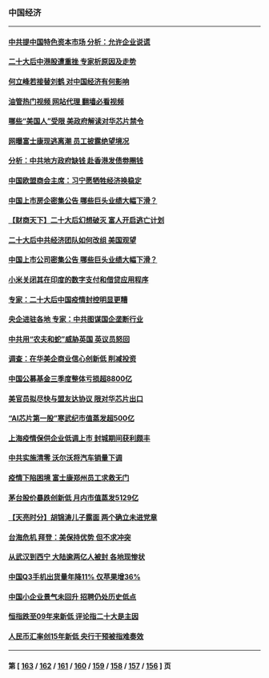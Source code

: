 ### 中国经济
---
#### [中共提中国特色资本市场 分析：允许企业说谎](../../pages/ncid283/n13856249.md?10312045) 
#### [二十大后中港股遭重挫 专家析原因及走势](../../pages/ncid283/n13855972.md?10312045) 
#### [何立峰若接替刘鹤 对中国经济有何影响](../../pages/ncid283/n13855973.md?10312045) 
#### [油管热门视频 网站代理 翻墙必看视频](http://132.145.103.77:81/youtube.html?10312045)
#### [哪些“美国人”受限 美政府解读对华芯片禁令](../../pages/ncid283/n13855991.md?10312045) 
#### [网曝富士康现逃离潮 员工披露绝望境况](../../pages/ncid283/n13855878.md?10312045) 
#### [分析：中共地方政府缺钱 赴香港发债劵圈钱](../../pages/ncid283/n13855612.md?10312045) 
#### [中国欧盟商会主席：习宁愿牺牲经济换稳定](../../pages/ncid283/n13855497.md?10312045) 
#### [中国上市房企密集公告 哪些巨头业绩大幅下滑？](../../pages/ncid283/n13855504.md?10312045) 
#### [【财商天下】二十大后幻想破灭 富人开启逃亡计划](../../pages/ncid283/n13854942.md?10312045) 
#### [二十大后中共经济团队如何改组 美国观望](../../pages/ncid283/n13854967.md?10312045) 
#### [中国上市公司密集公告 哪些巨头业绩大幅下滑？](../../pages/ncid283/n13854949.md?10312045) 
#### [小米关闭其在印度的数字支付和借贷应用程序](../../pages/ncid283/n13854939.md?10312045) 
#### [专家：二十大后中国疫情封控明显更糟](../../pages/ncid283/n13854904.md?10312045) 
#### [央企进驻各地 专家：中共图谋国企垄断行业](../../pages/ncid283/n13854554.md?10312045) 
#### [中共用“农夫和蛇”威胁英国 英议员怒回](../../pages/ncid283/n13854850.md?10312045) 
#### [调查：在华美企商业信心创新低 削减投资](../../pages/ncid283/n13854463.md?10312045) 
#### [中国公募基金三季度整体亏损超8800亿](../../pages/ncid283/n13854255.md?10312045) 
#### [美官员拟尽快与盟友达协议 限对华芯片出口](../../pages/ncid283/n13854250.md?10312045) 
#### [“AI芯片第一股”寒武纪市值蒸发超500亿](../../pages/ncid283/n13854246.md?10312045) 
#### [上海疫情保供企业低调上市 封城期间获利颇丰](../../pages/ncid283/n13854232.md?10312045) 
#### [中共实施清零 沃尔沃将汽车销量下调](../../pages/ncid283/n13854166.md?10312045) 
#### [疫情下陷困境 富士康郑州员工求救无门](../../pages/ncid283/n13854156.md?10312045) 
#### [茅台股价暴跌创新低 月内市值蒸发5129亿](../../pages/ncid283/n13854164.md?10312045) 
#### [【天亮时分】胡锦涛儿子露面 两个确立未进党章](../../pages/ncid283/n13854056.md?10312045) 
#### [台海危机 拜登：美保持优势 但不求冲突](../../pages/ncid283/n13854087.md?10312045) 
#### [从武汉到西宁 大陆逾两亿人被封 各地现惨状](../../pages/ncid283/n13853937.md?10312045) 
#### [中国Q3手机出货量年降11% 仅苹果增36%](../../pages/ncid283/n13853847.md?10312045) 
#### [中国小企业景气未回升 招聘仍处历史低点](../../pages/ncid283/n13853802.md?10312045) 
#### [恒指跌至09年来新低 评论指二十大是主因](../../pages/ncid283/n13853778.md?10312045) 
#### [人民币汇率创15年新低 央行干预被指难奏效](../../pages/ncid283/n13853747.md?10312045) 

---
#### 第 [ [163](./163.md?10312045) / [162](./162.md?10312045) / [161](./161.md?10312045) / [160](./160.md?10312045) / [159](./159.md?10312045) / [158](./158.md?10312045) / [157](./157.md?10312045) / [156](./156.md?10312045) ] 页
